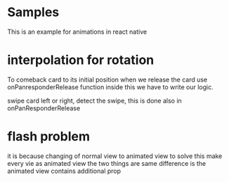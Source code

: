 # Samples

This is an example for animations in react native

# interpolation for rotation

To comeback card to its initial position when we release the card
use onPanresponderRelease function
inside this we have to write our logic.

swipe card left or right, detect the swipe,
this is done also in onPanResponderRelease

# flash problem

it is because changing of normal view to animated view
to solve this make every vie as animated view
the two things are same
difference is the animated view contains additional prop
